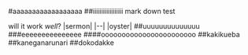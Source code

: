 #aaaaaaaaaaaaaaaaaa
##iiiiiiiiiiiiiiiiii
mark down test

will it work *well*?
|sermon|
|--|
|oyster|
##uuuuuuuuuuuuuu
###eeeeeeeeeeeeeee
####ooooooooooooooooooooooo
##kakikueba
##kaneganarunari
##dokodakke
